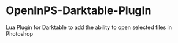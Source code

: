 # OpenInPS-Darktable-PlugIn
Lua Plugin for Darktable to add the ability to open selected files in Photoshop
